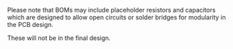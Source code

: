 Please note that BOMs may include placeholder resistors and capacitors which are designed to allow open circuits or solder bridges for modularity in the PCB design.

These will not be in the final design.
